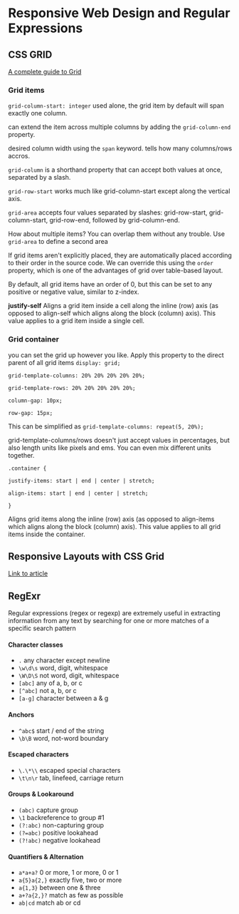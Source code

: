 # Responsive Web Design and Regular Expressions

## CSS GRID

[A complete guide to Grid](https://css-tricks.com/snippets/css/complete-guide-grid/)

### Grid items 

`grid-column-start: integer` used alone, the grid item by default will span exactly one column. 

can extend the item across multiple columns by adding the `grid-column-end` property.

desired column width using the `span` keyword. tells how many columns/rows accros.

`grid-column` is a shorthand property that can accept both values at once, separated by a slash.

`grid-row-start` works much like grid-column-start except along the vertical axis.

`grid-area` accepts four values separated by slashes: grid-row-start, grid-column-start, grid-row-end, followed by grid-column-end.

How about multiple items? You can overlap them without any trouble. Use `grid-area` to define a second area

If grid items aren't explicitly placed, they are automatically placed according to their order in the source code. We can override this using the `order` property, which is one of the advantages of grid over table-based layout.

By default, all grid items have an order of 0, but this can be set to any positive or negative value, similar to z-index.

**justify-self**
Aligns a grid item inside a cell along the inline (row) axis (as opposed to align-self which aligns along the block (column) axis). This value applies to a grid item inside a single cell.

### Grid container
you can set the grid up however you like. Apply this property to the direct parent of all grid items
`display: grid;`

  `grid-template-columns: 20% 20% 20% 20% 20%;`

  `grid-template-rows: 20% 20% 20% 20% 20%;`

  `column-gap: 10px;`

  `row-gap: 15px;`

This can be simplified as `grid-template-columns: repeat(5, 20%);`

grid-template-columns/rows doesn't just accept values in percentages, but also length units like pixels and ems. You can even mix different units together.

`.container {`

`justify-items: start | end | center | stretch;`

`align-items: start | end | center | stretch;`

`}`

Aligns grid items along the inline (row) axis (as opposed to align-items which aligns along the block (column) axis). This value applies to all grid items inside the container.

## Responsive Layouts with CSS Grid

[Link to article](https://medium.com/samsung-internet-dev/common-responsive-layouts-with-css-grid-and-some-without-245a862f48df)

## RegExr

Regular expressions (regex or regexp) are extremely useful in extracting information from any text by searching for one or more matches of a specific search pattern

#### Character classes
- `.`	any character except newline
- `\w\d\s`	word, digit, whitespace
- `\W\D\S`	not word, digit, whitespace
- `[abc]`	any of a, b, or c
- `[^abc]`	not a, b, or c
- `[a-g]`	character between a & g
#### Anchors
- `^abc$`	start / end of the string
- `\b\B`	word, not-word boundary
#### Escaped characters
- `\.\*\\`	escaped special characters
- `\t\n\r`	tab, linefeed, carriage return
#### Groups & Lookaround
- `(abc)`	capture group
- `\1`	backreference to group #1
- `(?:abc)`	non-capturing group
- `(?=abc)`	positive lookahead
- `(?!abc)`	negative lookahead
#### Quantifiers & Alternation
- `a*a+a?`	0 or more, 1 or more, 0 or 1
- `a{5}a{2,}`	exactly five, two or more
- `a{1,3}`	between one & three
- `a+?a{2,}?`	match as few as possible
- `ab|cd`	match ab or cd
